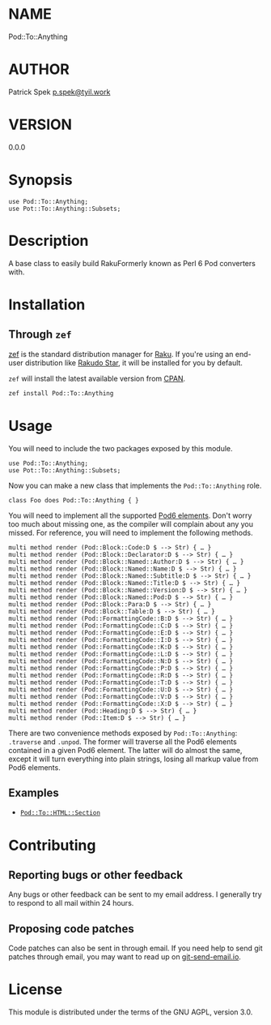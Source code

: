 NAME
====

Pod::To::Anything

AUTHOR
======

Patrick Spek <p.spek@tyil.work>

VERSION
=======

0.0.0

Synopsis
========

    use Pod::To::Anything;
    use Pot::To::Anything::Subsets;

Description
===========

A base class to easily build RakuFormerly known as Perl 6 Pod converters with.

Installation
============

Through `zef`
-------------

[zef](https://github.com/ugexe/zef) is the standard distribution manager for [Raku](https://raku.org). If you're using an end-user distribution like [Rakudo Star](https://rakudo.org/files/star), it will be installed for you by default.

`zef` will install the latest available version from [CPAN](http://www.cpan.org/modules/index.html).

```sh
zef install Pod::To::Anything
```

Usage
=====

You will need to include the two packages exposed by this module.

    use Pod::To::Anything;
    use Pot::To::Anything::Subsets;

Now you can make a new class that implements the `Pod::To::Anything` role.

    class Foo does Pod::To::Anything { }

You will need to implement all the supported [Pod6 elements](https://docs.raku.org/language/pod#Block_types). Don't worry too much about missing one, as the compiler will complain about any you missed. For reference, you will need to implement the following methods.

    multi method render (Pod::Block::Code:D $ --> Str) { … }
    multi method render (Pod::Block::Declarator:D $ --> Str) { … }
    multi method render (Pod::Block::Named::Author:D $ --> Str) { … }
    multi method render (Pod::Block::Named::Name:D $ --> Str) { … }
    multi method render (Pod::Block::Named::Subtitle:D $ --> Str) { … }
    multi method render (Pod::Block::Named::Title:D $ --> Str) { … }
    multi method render (Pod::Block::Named::Version:D $ --> Str) { … }
    multi method render (Pod::Block::Named::Pod:D $ --> Str) { … }
    multi method render (Pod::Block::Para:D $ --> Str) { … }
    multi method render (Pod::Block::Table:D $ --> Str) { … }
    multi method render (Pod::FormattingCode::B:D $ --> Str) { … }
    multi method render (Pod::FormattingCode::C:D $ --> Str) { … }
    multi method render (Pod::FormattingCode::E:D $ --> Str) { … }
    multi method render (Pod::FormattingCode::I:D $ --> Str) { … }
    multi method render (Pod::FormattingCode::K:D $ --> Str) { … }
    multi method render (Pod::FormattingCode::L:D $ --> Str) { … }
    multi method render (Pod::FormattingCode::N:D $ --> Str) { … }
    multi method render (Pod::FormattingCode::P:D $ --> Str) { … }
    multi method render (Pod::FormattingCode::R:D $ --> Str) { … }
    multi method render (Pod::FormattingCode::T:D $ --> Str) { … }
    multi method render (Pod::FormattingCode::U:D $ --> Str) { … }
    multi method render (Pod::FormattingCode::V:D $ --> Str) { … }
    multi method render (Pod::FormattingCode::X:D $ --> Str) { … }
    multi method render (Pod::Heading:D $ --> Str) { … }
    multi method render (Pod::Item:D $ --> Str) { … }

There are two convenience methods exposed by `Pod::To::Anything`: `.traverse` and `.unpod`. The former will traverse all the Pod6 elements contained in a given Pod6 element. The latter will do almost the same, except it will turn everything into plain strings, losing all markup value from Pod6 elements.

Examples
--------

  * [`Pod::To::HTML::Section`](https://home.tyil.nl/git/raku/Pod::To::HTML::Section/)

Contributing
============

Reporting bugs or other feedback
--------------------------------

Any bugs or other feedback can be sent to my email address. I generally try to respond to all mail within 24 hours.

Proposing code patches
----------------------

Code patches can also be sent in through email. If you need help to send git patches through email, you may want to read up on [git-send-email.io](https://git-send-email.io/).

License
=======

This module is distributed under the terms of the GNU AGPL, version 3.0.

